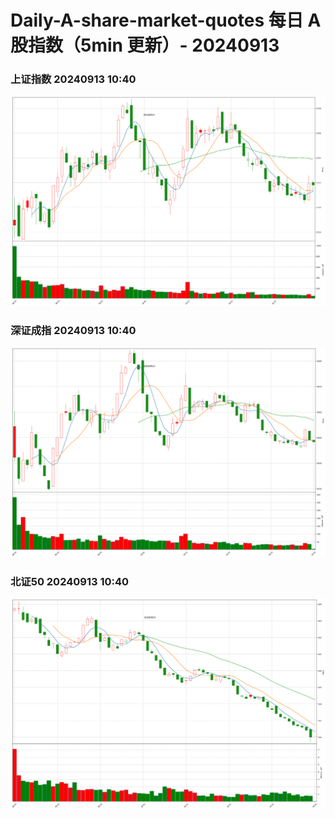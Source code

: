 
# Daily-A-share-market-quotes 每日 A 股指数（5min 更新）- 20240913

### 上证指数 20240913 10:40
![](./fig/2024/9/20240913-sh000001.png)

### 深证成指 20240913 10:40
![](./fig/2024/9/20240913-sz399001.png)

### 北证50 20240913 10:40
![](./fig/2024/9/20240913-bj899050.png)
